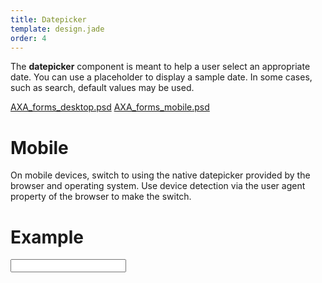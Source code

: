 ```yaml
---
title: Datepicker
template: design.jade
order: 4
---
```


The **datepicker** component is meant to help a user select an appropriate date.
You can use a placeholder to display a sample date. In some cases, such as
search, default values may be used.

<span class="downloads" >
  <a href="../psd/AXA_forms_desktop.psd" class="downloads__link" >AXA_forms_desktop.psd</a>
  <a href="../psd/AXA_forms_desktop.psd" class="downloads__link" >AXA_forms_mobile.psd</a>
</span>

# Mobile

On mobile devices, switch to using the native datepicker provided by the browser
and operating system. Use device detection via the user agent property of
the browser to make the switch.

# Example

<div id="myDatepicker" data-datepicker-watch="#myDatepickerInput" class="datepicker"><a data-datepicker="#myDatepicker" class="datepicker__trigger"></a>
  <div class="datepicker__input">
    <input type="text" id="myDatepickerInput" class="control control--input"/>
  </div>
</div>

<!-- Copyright AXA Versicherungen AG 2015 -->

